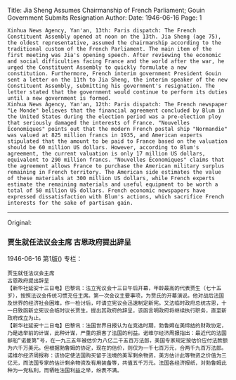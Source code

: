 Title: Jia Sheng Assumes Chairmanship of French Parliament; Gouin Government Submits Resignation
Author:
Date: 1946-06-16
Page: 1

    Xinhua News Agency, Yan'an, 13th: Paris dispatch: The French Constituent Assembly opened at noon on the 13th. Jia Sheng (age 75), the oldest representative, assumed the chairmanship according to the traditional custom of the French Parliament. The main item of the first meeting was Jia's opening speech. After reviewing the economic and social difficulties facing France and the world after the war, he urged the Constituent Assembly to quickly formulate a new constitution. Furthermore, French interim government President Gouin sent a letter on the 11th to Jia Sheng, the interim speaker of the new Constituent Assembly, submitting his government's resignation. The letter stated that the government would continue to perform its duties until a new government is formed.
    Xinhua News Agency, Yan'an, 12th: Paris dispatch: The French newspaper "Le Monde" believes that the financial agreement concluded by Blum in the United States during the election period was a pre-election ploy that seriously damaged the interests of France. "Nouvelles Économiques" points out that the modern French postal ship "Normandie" was valued at 825 million francs in 1935, and American experts stipulated that the amount to be paid to France based on the valuation should be 60 million US dollars. However, according to Blum's agreement, the current valuation is only 17 million US dollars, equivalent to 290 million francs. "Nouvelles Économiques" claims that the agreement allows France to purchase the American military surplus remaining in French territory. The American side estimates the value of these materials at 300 million US dollars, while French experts estimate the remaining materials and useful equipment to be worth a total of 50 million US dollars. French economic newspapers have expressed dissatisfaction with Blum's actions, which sacrifice French interests for the sake of partisan gain.



<hr /> 

Original: 


### 贾生就任法议会主席  古恩政府提出辞呈

1946-06-16
第1版()
专栏：

    贾生就任法议会主席
    古恩政府提出辞呈
    【新华社延安十三日电】巴黎讯：法立宪议会十三日午后开幕，年龄最高的代表贾生（七十五岁），按照法议会传统习惯充任主席。第一次会议主要事项，为贾氏的开幕演说。他对战后法国及世界的经济社会困难，作一检讨后，吁请立宪议会迅速制定新宪。又法临时政府总统古恩，十一日致函新立宪议会临时议长贾生，提出其政府的辞呈，该函言明政府将继续执行职务，直至新政府成立为止。
    【新华社延安十二日电】巴黎讯：法国世界日报认为在竞选时期，勃鲁姆在美缔结的财政协定，乃是选举前的计谋，此种计谋，严重的损害了法国的利益。诺维尔经济周报指出：最近代的法国邮船“诺曼第”号，在一九三五年被估价为八亿二千五百万法郎，美国专家规定按估价应付法款额为六千万美元。但根据勃鲁姆的协定，现在的估价，则仅为一千七百万元，合两千九百万法郎。诺维尔经济周报称：该协定使法国购买留于法境的美军剩余物资，美方估计此等物资之价值为三亿元，而法国专家的估计剩余物资及有用装备等，共值五千万元。法国各经济报纸，对勃鲁姆此种为一党私利，而牺牲法国利益之举，纷表不满。
